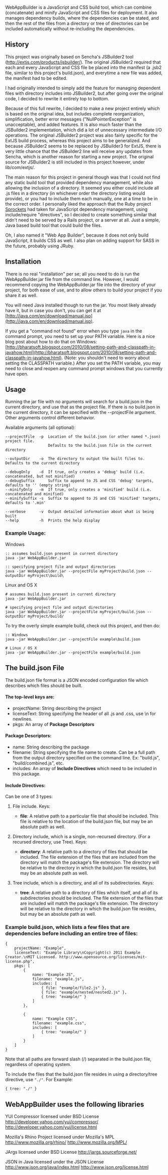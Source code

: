 WebAppBuilder is a JavaScript and CSS build tool, which can combine (concatenate) and minify JavaScript and CSS files for deployment. It also manages dependency builds, where the dependencies can be stated, and then the rest of the files from a directory or tree of directories can be included automatically without re-including the dependencies.


## History

This project was originally based on Sencha's JSBuilder2 tool (http://extjs.com/products/jsbuilder/). The original JSBuilder2 required that each and every JavaScript and CSS file be placed into the manifest (a .jsb2 file, similar to this project's build.json), and everytime a new file was added, the manifest had to be edited. 

I had originally intended to simply add the feature for managing dependent files with directory includes into JSBuilder2, but after going over the original code, I decided to rewrite it entirely top to bottom. 

Because of this full rewrite, I decided to make a new project entirely which is based on the original idea, but includes complete reorganization, simplification, better error messages ("NullPointerException" is unacceptable), and added features. It is also much faster than the JSBuilder2 implementation, which did a lot of unnecessary intermediate I/O operations. The original JSBuilder2 project was also fairly specific for the ExtJS build process, whereas this project aims to be generalized. And because JSBuilder2 seems to be replaced by JSBuilder3 for ExtJS, there is very little chance that the JSBuilder2 line will receive any updates from Sencha, which is another reason for starting a new project. The original source for JSBuilder2 is still included in this project however, under lib/com/extjs/.

The main reason for this project in general though was that I could not find any static build tool that provided dependency management, while also allowing the inclusion of a directory. It seemed you either could include all .js files in a directory (in whichever order the directory listing would provide), or you had to include them each manually, one at a time to be in the correct order. I personally liked the approach that the Ruby project [Sprockets](https://github.com/sstephenson/sprockets) had taken for JavaScript dependency management, using include/require "directives", so I decided to create something similar that didn't need to be served by a Rails project, or a server at all. Just a simple, Java based build tool that could build the files. 

Oh, I also named it "Web App Builder", because it does not only build JavaScript, it builds CSS as well. I also plan on adding support for SASS in the future, probably using JRuby.


## Installation

There is no real "installation" per se; all you need to do is run the WebAppBuilder.jar file from the command line. However, I would recommend copying the WebAppBuilder.jar file into the directory of your project, for both ease of use, and to allow others to build your project if you share it as well.

You will need Java installed though to run the jar. You most likely already have it, but in case you don't, you can get it at [http://java.com/en/download/manual.jsp](http://java.com/en/download/manual.jsp). 

If you get a "command not found" error when you type `java` in the command prompt, you need to set up your PATH variable. Here is a nice blog post about how to do that on Windows: [http://bharatsoft.blogspot.com/2010/08/setting-path-and-classpath-in-javahow.html](http://bharatsoft.blogspot.com/2010/08/setting-path-and-classpath-in-javahow.html). (Note: you shouldn't need to worry about setting the CLASSPATH variable.) After you set the PATH variable, you may need to close and reopen any command prompt windows that you currently have open.


## Usage

Running the jar file with no arguments will search for a build.json in the current directory, and use that as the project file. If there is no build.json in the current directory, it can be specified with the --projectFile argument. Other arguments control different behavior.

Available arguments (all optional):

    --projectFile  -p  Location of the build.json (or other named *.json) project file.
                       Defaults to the build.json file in the current directory
                       
    --outputDir    -o  The directory to output the built files to. Defaults to the current directory

    --debugOnly    -d  If true, only creates a 'debug' build (i.e. concatenated, but not minified)
    --debugSuffix      Suffix to append to JS and CSS 'debug' targets, defaults to '' (empty string)
    --minifyOnly   -m  If true, only creates a 'minified' build (i.e. concatenated and minified)
    --minifySuffix -s  Suffix to append to JS and CSS 'minified' targets, defaults to '.min'

    --verbose      -v  Output detailed information about what is being built
    --help         -h  Prints the help display



### Example Usage:

Windows

    :: assumes build.json present in current directory
    java -jar WebAppBuilder.jar   

    :: specifying project file and output directories
    java -jar WebAppBuilder.jar --projectFile myProject\build.json --outputDir myProject\build\

Linux and OS X

    # assumes build.json present in current directory
    java -jar WebAppBuilder.jar

    # specifying project file and output directories
    java -jar WebAppBuilder.jar --projectFile myProject/build.json --outputDir myProject/build/


To try the overly simple example build, check out this project, and then do:

    :: Windows
    java -jar WebAppBuilder.jar --projectFile example\build.json   

    # Linux / OS X
    java -jar WebAppBuilder.jar --projectFile example/build.json



## The build.json File
The build.json file format is a JSON encoded configuration file which describes
which files should be built.

#### The top-level keys are:

- projectName:  String describing the project
- licenseText:  String specifying the header of all .js and .css, use \n for
                newlines.
- pkgs:         An array of **Package Descriptors**


#### Package Descriptors:

- name:         String describing the package 
- filename:     String specifying the file name to create. Can be a full path
                from the output directory specified on the command line.
                Ex: "build.js", "build/combined.js", etc.
- includes:     An array of **Include Directives** which need to be included in this
                package.


#### Include Directives:

Can be one of 3 types:

1) File include. Keys:

   - **file**:      A relative path to a particular file that should be included.
                    This file is relative to the location of the build.json file,
                    but may be an absolute path as well.

2) Directory include, which is a single, non-recursed directory. (For a recursed
directory, use Tree). Keys:

   - **directory**: A relative path to a directory of files that should be included.
                The file extension of the files that are included from the directory 
                will match the package's file extension. The directory will be relative
                to the directory in which the build.json file resides, but may be an
                absolute path as well.

3) Tree include, which is a directory, and all of its subdirectories. Keys:

   - **tree**:      A relative path to a directory of files which itself, and all of its
                subdirectories should be included. The file extension of the files 
                that are included will match the package's file extension. The directory 
                will be relative to the directory in which the build.json file resides,
                but may be an absolute path as well.



### Example build.json, which lists a few files that are dependencies before including an entire tree of files:
	{
		projectName: "Example",
		licenseText: "Example Library\nCopyright(c) 2011 Example Creator.\nMIT Licensed. http://www.opensource.org/licenses/mit-license.php",
		pkgs: [
			{
				name: "Example JS",
				filename: "example.js",
				includes: [
					{ file: "example/file2.js" },
					{ file: "example/nested/nested2.js" },
					{ tree: "example/" }
				]
			},

			{
				name: "Example CSS",
				filename: "example.css",
				includes: [
					{ tree: "example/" }
				]
			}
		]
	}

Note that all paths are forward slash (/) separated in the build.json file, regardless of operating system.

To include the files that the build.json file resides in using a directory/tree directive, use `"./"`. For Example:

    { tree: "./" }


WebAppBuilder uses the following libraries
------------------------------------------
YUI Compressor licensed under BSD License
http://developer.yahoo.com/yui/compressor/
http://developer.yahoo.com/yui/license.html

Mozilla's Rhino Project licensed under Mozilla's MPL
http://www.mozilla.org/rhino/
http://www.mozilla.org/MPL/

JArgs licensed under BSD License
http://jargs.sourceforge.net/

JSON in Java licensed under the JSON License
http://www.json.org/java/index.html
http://www.json.org/license.html

